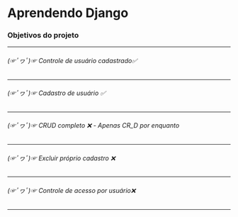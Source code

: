 # Aprendendo Django  

<h3>Objetivos do projeto</h3><hr>
<h6> (☞ﾟヮﾟ)☞ Controle de usuário cadastrado✅</h6><hr>
<h6> (☞ﾟヮﾟ)☞ Cadastro de usuário           ✅</h6><hr>
<h6> (☞ﾟヮﾟ)☞ CRUD completo                 ❌ - Apenas CR_D por enquanto</h6> <hr>
<h6> (☞ﾟヮﾟ)☞ Excluir próprio cadastro      ❌</h6><hr>
<h6> (☞ﾟヮﾟ)☞ Controle de acesso por usuário❌</h6><hr>